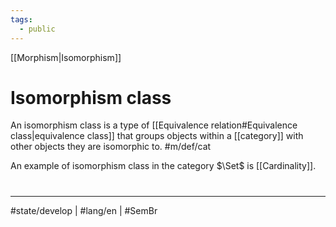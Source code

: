 ```yaml
---
tags:
  - public
---
```

[[Morphism|Isomorphism]]
# Isomorphism class
An isomorphism class is a type of [[Equivalence relation#Equivalence class|equivalence class]] that groups objects within a [[category]] with other objects they are isomorphic to. #m/def/cat

An example of isomorphism class in the category $\Set$ is [[Cardinality]].


#
---
#state/develop | #lang/en | #SemBr 